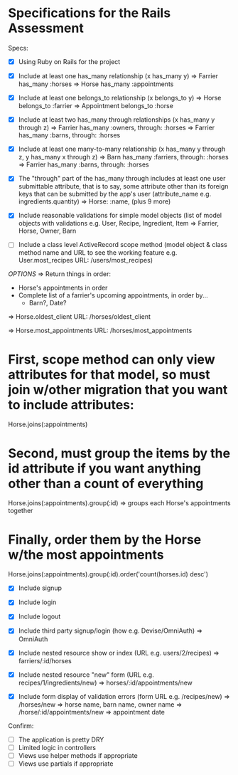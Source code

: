 # Specifications for the Rails Assessment

Specs:

- [x] Using Ruby on Rails for the project

- [x] Include at least one has_many relationship (x has_many y) 
=> Farrier has_many :horses
=> Horse has_many :appointments

- [x] Include at least one belongs_to relationship (x belongs_to y) 
=> Horse belongs_to :farrier
=> Appointment belongs_to :horse

- [x] Include at least two has_many through relationships (x has_many y through z)
=> Farrier has_many :owners, through: :horses
=> Farrier has_many :barns, through: :horses

- [x] Include at least one many-to-many relationship (x has_many y through z, y has_many x through z)
=> Barn has_many :farriers, through: :horses
=> Farrier has_many :barns, through: :horses

- [x] The "through" part of the has_many through includes at least one user submittable attribute, that is to say, some attribute other than its foreign keys that can be submitted by the app's user (attribute_name e.g. ingredients.quantity)
=> Horse: :name, (plus 9 more)

- [x] Include reasonable validations for simple model objects (list of model objects with validations e.g. User, Recipe, Ingredient, Item
=> Farrier, Horse, Owner, Barn

- [ ] Include a class level ActiveRecord scope method (model object & class method name and URL to see the working feature e.g. User.most_recipes URL: /users/most_recipes)

*OPTIONS*
=> Return things in order: 
  - Horse's appointments in order
  - Complete list of a farrier's upcoming appointments, in order by...
    - Barn?, Date?

=> Horse.oldest_client URL: /horses/oldest_client

=> Horse.most_appointments URL: /horses/most_appointments

# First, scope method can only view attributes for that model, so must join w/other migration that you want to include attributes:
Horse.joins(:appointments) 

# Second, must group the items by the id attribute if you want anything other than a count of everything
Horse.joins(:appointments).group(:id) => groups each Horse's appointments together

# Finally, order them by the Horse w/the most appointments
Horse.joins(:appointments).group(:id).order('count(horses.id) desc')

- [x] Include signup

- [x] Include login

- [x] Include logout
 
- [x] Include third party signup/login (how e.g. Devise/OmniAuth)
=> OmniAuth

- [x] Include nested resource show or index (URL e.g. users/2/recipes)
=> farriers/:id/horses

- [x] Include nested resource "new" form (URL e.g. recipes/1/ingredients/new)
=> horses/:id/appointments/new

- [x] Include form display of validation errors (form URL e.g. /recipes/new)
=> /horses/new => horse name, barn name, owner name
=> /horse/:id/appointments/new => appointment date

Confirm:
- [ ] The application is pretty DRY
- [ ] Limited logic in controllers
- [ ] Views use helper methods if appropriate
- [ ] Views use partials if appropriate